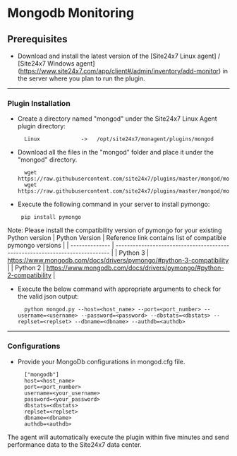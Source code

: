 # Mongodb Monitoring
                                                                                              
## Prerequisites

- Download and install the latest version of the [Site24x7 Linux agent] / [Site24x7 Windows agent] (https://www.site24x7.com/app/client#/admin/inventory/add-monitor) in the server where you plan to run the plugin. 
---

### Plugin Installation  

- Create a directory named "mongod" under the Site24x7 Linux Agent plugin directory: 

		Linux             ->   /opt/site24x7/monagent/plugins/mongod
      
- Download all the files in the "mongod" folder and place it under the "mongod" directory.

		wget https://raw.githubusercontent.com/site24x7/plugins/master/mongod/mongod.py
		wget https://raw.githubusercontent.com/site24x7/plugins/master/mongod/mongod.cfg

 - Execute the following command in your server to install pymongo: 

		pip install pymongo
		
 Note: Please install the compatibility version of pymongo for your existing Python version
| Python Version | Reference link contains list of compatible pymongo versions                  |
| -------------- | ---------------------------------------------------------------------------- |
| Python 3       | https://www.mongodb.com/docs/drivers/pymongo/#python-3-compatibility         |
| Python 2       | https://www.mongodb.com/docs/drivers/pymongo/#python-2-compatibility         |
		
		

- Execute the below command with appropriate arguments to check for the valid json output:

		python mongod.py --host=<host_name> --port=<port_number> --username=<username> --password=<password> --dbstats=<dbstats> --replset=<replset> --dbname=<dbname> --authdb=<authdb>


---

### Configurations

- Provide your MongoDb configurations in mongod.cfg file.

		["mongodb"]
		host=<host_name>
		port=<port_number>
		username=<your_username>
		password=<your_password>
		dbstats=<dbstats>
		replset=<replset>
		dbname=<dbname>
		authdb=<authdb>
		
The agent will automatically execute the plugin within five minutes and send performance data to the Site24x7 data center.

